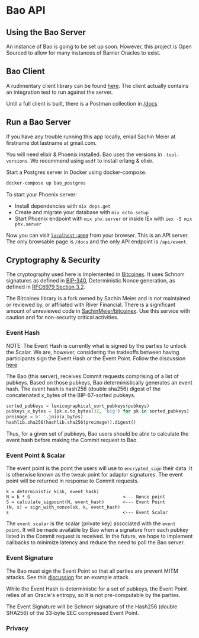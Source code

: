 # Bao API


## Using the Bao Server

An instance of Bao is going to be set up soon. However, this project is Open Sourced to allow for many instances of Barrier Oracles to exist.

## Bao Client

A rudimentary client library can be found [here](https://github.com/ExFacto/bao_client). The client actually contains an integration test to run against the server.

Until a full client is built, there is a Postman collection in [/docs](/docs/Bao.postman_collection.json)

## Run a Bao Server

If you have any trouble running this app locally, email Sachin Meier at firstname dot lastname at gmail.com. 

You will need elixir & Phoenix installed. Bao uses the versions in `.tool-versions`. We recommend using `asdf` to install erlang & elixir.

Start a Postgres server in Docker using docker-compose.

```bash
docker-compose up bao_postgres
```

To start your Phoenix server:

  * Install dependencies with `mix deps.get`
  * Create and migrate your database with `mix ecto.setup`
  * Start Phoenix endpoint with `mix phx.server` or inside IEx with `iex -S mix phx.server`

Now you can visit [`localhost:4000`](http://localhost:4000) from your browser. This is an API server. The only browsable page is `/docs` and the only API endpoint is `/api/event`. 

## Cryptography & Security

The cryptography used here is implemented in [Bitcoinex](https://github.com/SachinMeier/bitcoinex). It uses Schnorr signatures as defined in [BIP-340](https://github.com/bitcoin/bips/blob/master/bip-0340.mediawiki), Deterministic Nonce generation, as defined in [RFC6979 Section 3.2](https://www.rfc-editor.org/rfc/rfc6979#section-3.2). 

The Bitcoinex library is a fork owned by Sachin Meier and is not maintained or reviewed by, or affiliated with River Financial. There is a significant amount of unreviewed code in [SachinMeier/bitcoinex](https://github.com/SachinMeier/bitcoinex). Use this service with caution and for non-security critical activities.

### Event Hash

NOTE: The Event Hash is currently what is signed by the parties to unlock the Scalar. We are, however, considering the tradeoffs between having participants sign the Event Hash or the Event Point. Follow the discussion [here](https://github.com/ExFacto/bao/discussions/1)

The Bao (this server), receives Commit requests comprising of a list of pubkeys. Based on those pubkeys, Bao deterministically generates an event hash. The event hash is hash256 (double sha256) digest of the concatenated x_bytes of the BIP-67-sorted pubkeys.

```python
sorted_pubkeys = lexicographical_sort_pubkeys(pubkeys)
pubkeys_x_bytes = [pk.x.to_bytes(32, 'big') for pk in sorted_pubkeys]
preimage = b' '.join(x_bytes)
hashlib.sha256(hashlib.sha256(preimage)).digest()
```

Thus, for a given set of pubkeys, Bao users should be able to calculate the event hash before making the Commit request to Bao. 

### Event Point & Scalar

The event point is the point the users will use to `encrypted_sign` their data. It is otherwise known as the tweak point for adaptor signatures. The event point will be returned in response to Commit requests.

```code
k = deterministic_k(sk, event_hash)
N = k * G                                   <--- Nonce point 
S = calculate_sigpoint(N, event_hash)       <--- Event Point
(N, s) = sign_with_nonce(sk, k, event_hash)          
s                                           <--- Event Scalar
```

The `event scalar` is the scalar (private key) associated with the `event point`. It will be made available by Bao when a signature from each pubkey listed in the Commit request is received. In the future, we hope to implement callbacks to minimize latency and reduce the need to poll the Bao server. 

### Event Signature

The Bao must sign the Event Point so that all parties are prevent MITM attacks. See this [discussion](https://github.com/ExFacto/bao/discussions/2) for an example attack.

While the Event Hash is deterministic for a set of pubkeys, the Event Point relies of an Oracle's entropy, so it is not pre-computable by the parties.

The Event Signature will be Schnorr signature of the Hash256 (double SHA256) of the 33-byte SEC compressed Event Point.

### Privacy


